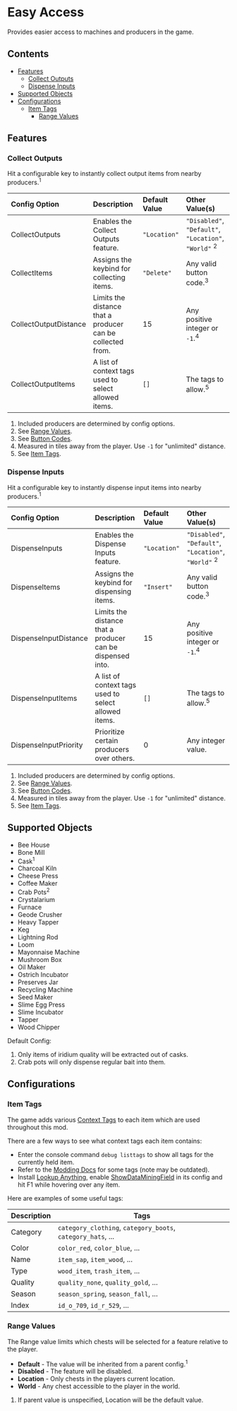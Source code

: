 # Easy Access

Provides easier access to machines and producers in the game.

## Contents

* [Features](#features)
    * [Collect Outputs](#collect-outputs)
    * [Dispense Inputs](#dispense-inputs)
* [Supported Objects](#supported-objects)
* [Configurations](#configurations)
    * [Item Tags](#item-tags)
        * [Range Values](#range-values)

## Features

### Collect Outputs

Hit a configurable key to instantly collect output items from nearby producers.<sup>1</sup>

| Config Option         | Description                                                | Default Value | Other Value(s)                                                  |
|:----------------------|:-----------------------------------------------------------|:--------------|:----------------------------------------------------------------|
| CollectOutputs        | Enables the Collect Outputs feature.                       | `"Location"`  | `"Disabled"`, `"Default"`, `"Location"`, `"World"` <sup>2</sup> |
| CollectItems          | Assigns the keybind for collecting items.                  | `"Delete"`    | Any valid button code.<sup>3</sup>                              |
| CollectOutputDistance | Limits the distance that a producer can be collected from. | 15            | Any positive integer or `-1`.<sup>4</sup>                       |
| CollectOutputItems    | A list of context tags used to select allowed items.       | `[]`          | The tags to allow.<sup>5</sup>                                  |

1. Included producers are determined by config options.
2. See [Range Values](#range-values).
3. See [Button Codes](https://stardewvalleywiki.com/Modding:Player_Guide/Key_Bindings#Button_codes).
4. Measured in tiles away from the player. Use `-1` for "unlimited" distance.
5. See [Item Tags](#item-tags).

### Dispense Inputs

Hit a configurable key to instantly dispense input items into nearby producers.<sup>1</sup>

| Config Option         | Description                                                | Default Value | Other Value(s)                                                  |
|:----------------------|:-----------------------------------------------------------|:--------------|:----------------------------------------------------------------|
| DispenseInputs        | Enables the Dispense Inputs feature.                       | `"Location"`  | `"Disabled"`, `"Default"`, `"Location"`, `"World"` <sup>2</sup> |
| DispenseItems         | Assigns the keybind for dispensing items.                  | `"Insert"`    | Any valid button code.<sup>3</sup>                              |
| DispenseInputDistance | Limits the distance that a producer can be dispensed into. | 15            | Any positive integer or `-1`.<sup>4</sup>                       |
| DispenseInputItems    | A list of context tags used to select allowed items.       | `[]`          | The tags to allow.<sup>5</sup>                                  |
| DispenseInputPriority | Prioritize certain producers over others.                  | 0             | Any integer value.                                              |

1. Included producers are determined by config options.
2. See [Range Values](#range-values).
3. See [Button Codes](https://stardewvalleywiki.com/Modding:Player_Guide/Key_Bindings#Button_codes).
4. Measured in tiles away from the player. Use `-1` for "unlimited" distance.
5. See [Item Tags](#item-tags).

## Supported Objects

* Bee House
* Bone Mill
* Cask<sup>1</sup>
* Charcoal Kiln
* Cheese Press
* Coffee Maker
* Crab Pots<sup>2</sup>
* Crystalarium
* Furnace
* Geode Crusher
* Heavy Tapper
* Keg
* Lightning Rod
* Loom
* Mayonnaise Machine
* Mushroom Box
* Oil Maker
* Ostrich Incubator
* Preserves Jar
* Recycling Machine
* Seed Maker
* Slime Egg Press
* Slime Incubator
* Tapper
* Wood Chipper

Default Config:

1. Only items of iridium quality will be extracted out of casks.
2. Crab pots will only dispense regular bait into them.

## Configurations

### Item Tags

The game adds various [Context Tags](https://stardewcommunitywiki.com/Modding:Context_tags)
to each item which are used throughout this mod.

There are a few ways to see what context tags each item contains:

* Enter the console command `debug listtags` to show all tags for the currently held item.
* Refer to the [Modding Docs](https://stardewcommunitywiki.com/Modding:Context_tags) for some tags (note may be
  outdated).
* Install [Lookup Anything](https://www.nexusmods.com/stardewvalley/mods/541),
  enable [ShowDataMiningField](https://github.com/Pathoschild/StardewMods/tree/stable/LookupAnything#configure) in its
  config and hit F1 while hovering over any item.

Here are examples of some useful tags:

| Description | Tags                                                        |
|-------------|-------------------------------------------------------------|
| Category    | `category_clothing`, `category_boots`, `category_hats`, ... |
| Color       | `color_red`, `color_blue`, ...                              |
| Name        | `item_sap`, `item_wood`, ...                                |
| Type        | `wood_item`, `trash_item`, ...                              |
| Quality     | `quality_none`, `quality_gold`, ...                         |
| Season      | `season_spring`, `season_fall`, ...                         |
| Index       | `id_o_709`, `id_r_529`, ...                                 |

### Range Values

The Range value limits which chests will be selected for a feature relative to the player.

* **Default** - The value will be inherited from a parent config.<sup>1</sup>
* **Disabled** - The feature will be disabled.
* **Location** - Only chests in the players current location.
* **World** - Any chest accessible to the player in the world.

1. If parent value is unspecified, Location will be the default value.